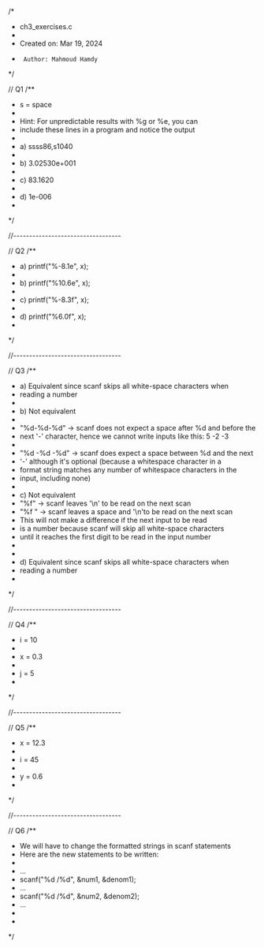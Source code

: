 /*
 * ch3_exercises.c
 *
 *  Created on: Mar 19, 2024
 *      Author: Mahmoud Hamdy
 */


// Q1
/**
 * s = space
 *
 * Hint: For unpredictable results with %g or %e, you can
 * include these lines in a program and notice the output
 *
 * a) ssss86,s1040
 *
 * b) 3.02530e+001
 *
 * c) 83.1620
 *
 * d) 1e-006
 *
 */

//----------------------------------

// Q2
/**
 * a) printf("%-8.1e", x);
 *
 * b) printf("%10.6e", x);
 *
 * c) printf("%-8.3f", x);
 *
 * d) printf("%6.0f", x);
 *
 */

//----------------------------------

// Q3
/**
 * a) Equivalent since scanf skips all white-space characters when
 * reading a number
 *
 * b) Not equivalent
 *
 * "%d-%d-%d" -> scanf does not expect a space after %d and before the
 * next '-' character, hence we cannot write inputs like this: 5 -2 -3
 *
 * "%d -%d -%d" -> scanf does expect a space between %d and the next
 * '-' although it's optional (because a whitespace character in a
 * format string matches any number of whitespace characters in the
 * input, including none)
 *
 * c) Not equivalent
 * "%f" -> scanf leaves '\n' to be read on the next scan
 * "%f " -> scanf leaves a space and '\n'to be read on the next scan
 * This will not make a difference if the next input to be read
 * is a number because scanf will skip all white-space characters
 * until it reaches the first digit to be read in the input number
 *
 *
 * d) Equivalent since scanf skips all white-space characters when
 * reading a number
 *
 */

//----------------------------------

// Q4
/**
 * i = 10
 *
 * x = 0.3
 *
 * j = 5
 *
 */

//----------------------------------

// Q5
/**
 * x = 12.3
 *
 * i = 45
 *
 * y = 0.6
 *
 */

//----------------------------------

// Q6
/**
 * We will have to change the formatted strings in scanf statements
 * Here are the new statements to be written:
 *
 * ...
 * scanf("%d /%d", &num1, &denom1);
 * ...
 * scanf("%d /%d", &num2, &denom2);
 * ...
 *
 *
 */
